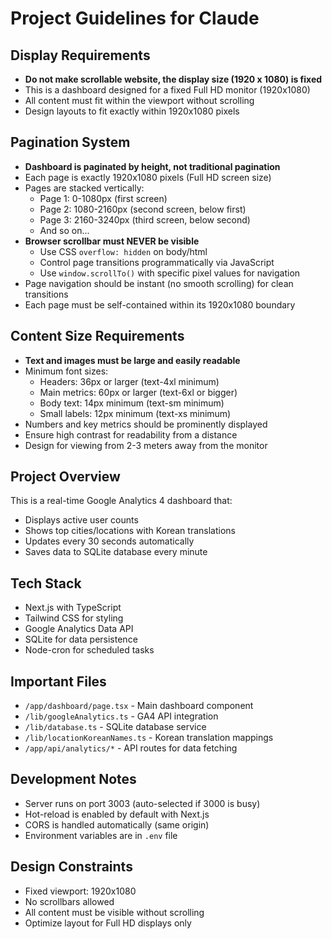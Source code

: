 # Project Guidelines for Claude

## Display Requirements
- **Do not make scrollable website, the display size (1920 x 1080) is fixed**
- This is a dashboard designed for a fixed Full HD monitor (1920x1080)
- All content must fit within the viewport without scrolling
- Design layouts to fit exactly within 1920x1080 pixels

## Pagination System
- **Dashboard is paginated by height, not traditional pagination**
- Each page is exactly 1920x1080 pixels (Full HD screen size)
- Pages are stacked vertically:
  - Page 1: 0-1080px (first screen)
  - Page 2: 1080-2160px (second screen, below first)
  - Page 3: 2160-3240px (third screen, below second)
  - And so on...
- **Browser scrollbar must NEVER be visible**
  - Use CSS `overflow: hidden` on body/html
  - Control page transitions programmatically via JavaScript
  - Use `window.scrollTo()` with specific pixel values for navigation
- Page navigation should be instant (no smooth scrolling) for clean transitions
- Each page must be self-contained within its 1920x1080 boundary

## Content Size Requirements
- **Text and images must be large and easily readable**
- Minimum font sizes:
  - Headers: 36px or larger (text-4xl minimum)
  - Main metrics: 60px or larger (text-6xl or bigger)
  - Body text: 14px minimum (text-sm minimum)
  - Small labels: 12px minimum (text-xs minimum)
- Numbers and key metrics should be prominently displayed
- Ensure high contrast for readability from a distance
- Design for viewing from 2-3 meters away from the monitor

## Project Overview
This is a real-time Google Analytics 4 dashboard that:
- Displays active user counts
- Shows top cities/locations with Korean translations
- Updates every 30 seconds automatically
- Saves data to SQLite database every minute

## Tech Stack
- Next.js with TypeScript
- Tailwind CSS for styling
- Google Analytics Data API
- SQLite for data persistence
- Node-cron for scheduled tasks

## Important Files
- `/app/dashboard/page.tsx` - Main dashboard component
- `/lib/googleAnalytics.ts` - GA4 API integration
- `/lib/database.ts` - SQLite database service
- `/lib/locationKoreanNames.ts` - Korean translation mappings
- `/app/api/analytics/*` - API routes for data fetching

## Development Notes
- Server runs on port 3003 (auto-selected if 3000 is busy)
- Hot-reload is enabled by default with Next.js
- CORS is handled automatically (same origin)
- Environment variables are in `.env` file

## Design Constraints
- Fixed viewport: 1920x1080
- No scrollbars allowed
- All content must be visible without scrolling
- Optimize layout for Full HD displays only
